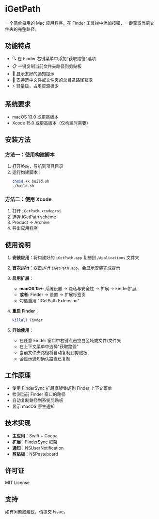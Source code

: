 # iGetPath

一个简单易用的 Mac 应用程序，在 Finder 工具栏中添加按钮，一键获取当前文件夹的完整路径。

## 功能特点

- 🔍 在 Finder 右键菜单中添加"获取路径"选项
- 📋 一键复制当前文件夹路径到剪贴板
- 🔔 显示友好的通知提示
- 🎯 支持选中文件或文件夹的父目录路径获取
- ⚡ 轻量级，占用资源极少

## 系统要求

- macOS 13.0 或更高版本
- Xcode 15.0 或更高版本（仅构建时需要）

## 安装方法

### 方法一：使用构建脚本

1. 打开终端，导航到项目目录
2. 运行构建脚本：
   ```bash
   chmod +x build.sh
   ./build.sh
   ```

### 方法二：使用 Xcode

1. 打开 `iGetPath.xcodeproj`
2. 选择 iGetPath scheme
3. Product → Archive
4. 导出应用程序

## 使用说明

1. **安装应用**：将构建好的 `iGetPath.app` 复制到 `/Applications` 文件夹

2. **首次运行**：双击运行 `iGetPath.app`，会显示安装完成提示

3. **启用扩展**：
   - **macOS 15+**: 系统设置 → 隐私与安全性 → 扩展 → Finder扩展
   - **或者**: Finder → 设置 → 扩展标签页
   - 勾选启用 "iGetPath Extension"

4. **重启 Finder**：
   ```bash
   killall Finder
   ```

5. **开始使用**：
   - 在任意 Finder 窗口中右键点击空白区域或文件/文件夹
   - 在上下文菜单中选择"获取路径"
   - 当前文件夹路径将自动复制到剪贴板
   - 会显示通知确认路径已复制

## 工作原理

- 使用 FinderSync 扩展框架集成到 Finder 上下文菜单
- 检测当前 Finder 窗口的路径
- 自动复制路径到系统剪贴板
- 显示 macOS 原生通知

## 技术实现

- **主应用**：Swift + Cocoa
- **扩展**：FinderSync 框架
- **通知**：NSUserNotification
- **剪贴板**：NSPasteboard

## 许可证

MIT License

## 支持

如有问题或建议，请提交 Issue。